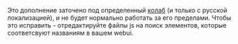 Это дополнение заточено под определенный [колаб](https://colab.research.google.com/drive/1TC4SSLncPWytSPvquR6Y4-U7wZRfAXrV) (и только с русской локализацией), и не будет нормально работать за его пределами.
Чтобы это исправить - отредактируйте файлы js на поиск элементов, которые соответсвуют названиям в вашем webui.
